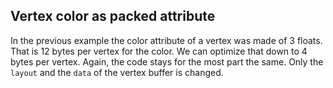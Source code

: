 ## Vertex color as packed attribute

In the previous example the color attribute of a vertex was made of 3 floats.
That is 12 bytes per vertex for the color. We can optimize that down to 4 bytes
per vertex. Again, the code stays for the most part the same.
Only the `layout` and the `data` of the vertex buffer is changed.

